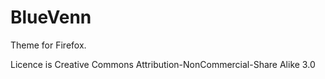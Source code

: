 # BlueVenn

Theme for Firefox.

Licence is Creative Commons Attribution-NonCommercial-Share Alike 3.0
